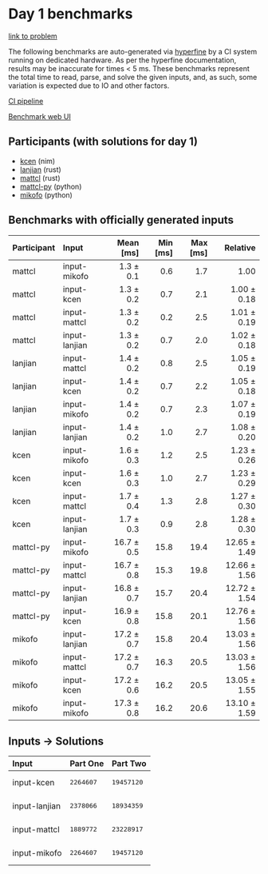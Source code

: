# Day 1 benchmarks

[link to problem](https://adventofcode.com/2024/day/1)

The following benchmarks are auto-generated via
[hyperfine](https://github.com/sharkdp/hyperfine) by a CI system running on
dedicated hardware. As per the hyperfine documentation, results may be
inaccurate for times < 5 ms. These benchmarks represent the total time to read,
parse, and solve the given inputs, and, as such, some variation is expected due
to IO and other factors.

[CI pipeline](http://ci.papercode.net:8080/teams/main/pipelines/aoc2024)

[Benchmark web UI](https://aoc.ancalagon.black)


## Participants (with solutions for day 1)

- [kcen](https://github.com/kcen/aoc2024) (nim)
- [lanjian](https://github.com/lanjian/aoc-2024) (rust)
- [mattcl](https://github.com/mattcl/aoc2024) (rust)
- [mattcl-py](https://github.com/mattcl/aoc2024-py) (python)
- [mikofo](https://github.com/mikofo/aoc2024) (python)


## Benchmarks with officially generated inputs

| Participant | Input | Mean [ms] | Min [ms] | Max [ms] | Relative |
|:---|:---|---:|---:|---:|---:|
| mattcl | input-mikofo | 1.3 ± 0.1 | 0.6 | 1.7 | 1.00 |
| mattcl | input-kcen | 1.3 ± 0.2 | 0.7 | 2.1 | 1.00 ± 0.18 |
| mattcl | input-mattcl | 1.3 ± 0.2 | 0.2 | 2.5 | 1.01 ± 0.19 |
| mattcl | input-lanjian | 1.3 ± 0.2 | 0.7 | 2.0 | 1.02 ± 0.18 |
| lanjian | input-mattcl | 1.4 ± 0.2 | 0.8 | 2.5 | 1.05 ± 0.19 |
| lanjian | input-kcen | 1.4 ± 0.2 | 0.7 | 2.2 | 1.05 ± 0.18 |
| lanjian | input-mikofo | 1.4 ± 0.2 | 0.7 | 2.3 | 1.07 ± 0.19 |
| lanjian | input-lanjian | 1.4 ± 0.2 | 1.0 | 2.7 | 1.08 ± 0.20 |
| kcen | input-mikofo | 1.6 ± 0.3 | 1.2 | 2.5 | 1.23 ± 0.26 |
| kcen | input-kcen | 1.6 ± 0.3 | 1.0 | 2.7 | 1.23 ± 0.29 |
| kcen | input-mattcl | 1.7 ± 0.4 | 1.3 | 2.8 | 1.27 ± 0.30 |
| kcen | input-lanjian | 1.7 ± 0.3 | 0.9 | 2.8 | 1.28 ± 0.30 |
| mattcl-py | input-mikofo | 16.7 ± 0.5 | 15.8 | 19.4 | 12.65 ± 1.49 |
| mattcl-py | input-mattcl | 16.7 ± 0.8 | 15.3 | 19.8 | 12.66 ± 1.56 |
| mattcl-py | input-lanjian | 16.8 ± 0.7 | 15.7 | 20.4 | 12.72 ± 1.54 |
| mattcl-py | input-kcen | 16.9 ± 0.8 | 15.8 | 20.1 | 12.76 ± 1.56 |
| mikofo | input-lanjian | 17.2 ± 0.7 | 15.8 | 20.4 | 13.03 ± 1.56 |
| mikofo | input-mattcl | 17.2 ± 0.7 | 16.3 | 20.5 | 13.03 ± 1.56 |
| mikofo | input-kcen | 17.2 ± 0.6 | 16.2 | 20.5 | 13.05 ± 1.55 |
| mikofo | input-mikofo | 17.3 ± 0.8 | 16.2 | 20.6 | 13.10 ± 1.59 |


## Inputs -> Solutions

| Input | Part One | Part Two |
|:---|:---|:---|
|input-kcen|<pre>2264607</pre>|<pre>19457120</pre>|
|input-lanjian|<pre>2378066</pre>|<pre>18934359</pre>|
|input-mattcl|<pre>1889772</pre>|<pre>23228917</pre>|
|input-mikofo|<pre>2264607</pre>|<pre>19457120</pre>|